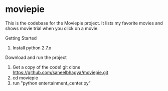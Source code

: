 # moviepie
This is the codebase for the Moviepie project. It lists my favorite movies and shows movie trial when you click on a movie.

Getting Started

1. Install python 2.7.x

Download and run the project

1. Get a copy of the code!
   git clone https://github.com/saneelbhagya/moviepie.git
2. cd moviepie
3. run "python entertainment_center.py"
